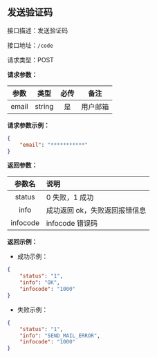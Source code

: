 ## 发送验证码 <Badge type="info" text="公开接口" />

接口描述：发送验证码

接口地址：`/code`

请求类型：POST

**请求参数：**

| 参数  |  类型  | 必传 | 备注     |
| :---: | :----: | :--: | -------- |
| email | string |  是  | 用户邮箱 |

**请求参数示例：**

```json
{
	"email": "***********"
}
```

**返回参数：**

|  参数名  | 说明                          |
| :------: | :---------------------------- |
|  status  | 0 失败，1 成功                |
|   info   | 成功返回 ok，失败返回报错信息 |
| infocode | infocode 错误码               |

**返回示例：**

- 成功示例：

```json
{
	"status": "1",
	"info": "OK",
	"infocode": "1000"
}
```

- 失败示例：

```json
{
	"status": "1",
	"info": "SEND_MAIL_ERROR",
	"infocode": "1000"
}
```
